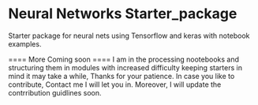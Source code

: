 # Neural Networks Starter_package
Starter package for neural nets using Tensorflow and keras with notebook examples.

==== More Coming soon ====
I am in the processing nootebooks and structuring them in modules with increased difficulty keeping starters in mind it may take a while, Thanks for your patience.
In case you like to contribute, Contact me I  will let you in. Moreover,
I will update the contrribution guidlines soon.
